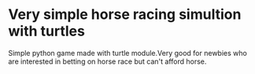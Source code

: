 # **Very simple horse racing simultion with turtles**

Simple python game made with turtle module.Very good for newbies who are interested in betting on horse race but can't afford horse.
